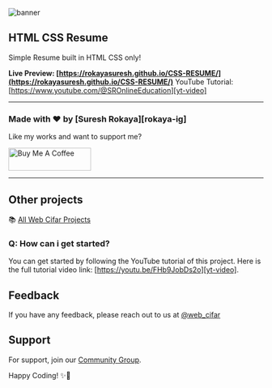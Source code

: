 ![banner](./banner.jpg)

## HTML CSS Resume

Simple Resume built in HTML CSS only!

**Live Preview: [https://rokayasuresh.github.io/CSS-RESUME/](https://rokayasuresh.github.io/CSS-RESUME/)**
YouTube Tutorial: [https://www.youtube.com/@SROnlineEducation][yt-video]

---

### Made with ❤️ by [Suresh Rokaya][rokaya-ig]

Like my works and want to support me?

<a href="WEBSITE NAME" target="_blank"><img src="https://www.youtube.com/@SROnlineEducation" alt="Buy Me A Coffee" style="height: 45px !important;width: 162.75px !important;" ></a>

---

## Other projects

📚 [All Web Cifar Projects][wc-projects]

### Q: How can i get started?

You can get started by following the YouTube tutorial of this project. Here is the full tutorial video link: [https://youtu.be/FHb9JobDs2o][yt-video].

## Feedback

If you have any feedback, please reach out to us at [@web_cifar][wc-tw]

## Support

For support, join our [Community Group][wc-fb-group].

Happy Coding! ✨🚀

[wc-tw]: http://twitter.com/webcifar
[wc-yt]: http://www.youtube.com/webcifarOfficial
[arfan-ig]: https://www.instagram.com/shaifarfan08/
[wc-projects]: https://github.com/ShaifArfan/wc-project-tutorials
[wc-fb-group]: https://www.facebook.com/groups/webcifar
[buymeacoffee]: https://www.buymeacoffee.com/shaifarfan08
[yt-video]: https://youtu.be/FHb9JobDs2o
